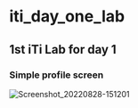 # iti_day_one_lab
## 1st iTi Lab for day 1
### Simple profile screen
![Screenshot_20220828-151201](https://user-images.githubusercontent.com/58918060/187076304-b34b07be-1d5e-4fde-84b3-7ace5bd5d4a6.png)

